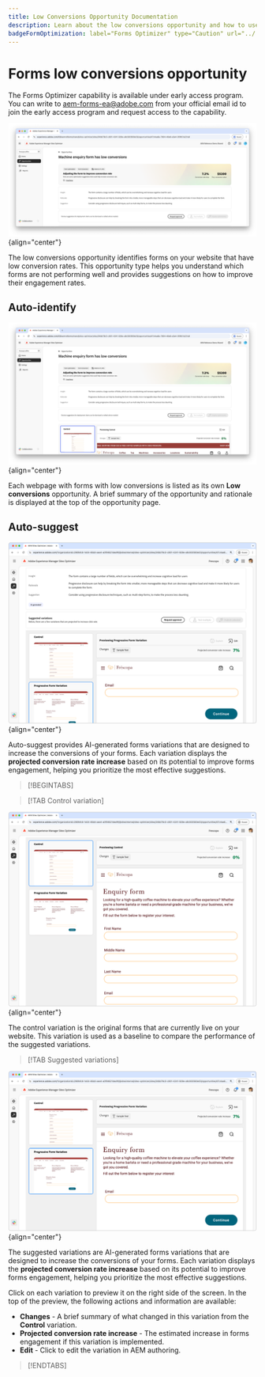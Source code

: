 ```yaml
---
title: Low Conversions Opportunity Documentation
description: Learn about the low conversions opportunity and how to use it to improve forms engagement on your website.
badgeFormOptimization: label="Forms Optimizer" type="Caution" url="../../opportunity-types/form-optimization.md" tooltip="Forms Optimizer"
---
```


# Forms low conversions opportunity

<span class="preview"> The Forms Optimizer capability is available under early access program. You can write to aem-forms-ea@adobe.com from your official email id to join the early access program and request access to the capability. </span>

![Low conversions opportunity](./assets/low-conversions/hero.png){align="center"}

The low conversions opportunity identifies forms on your website that have low conversion rates. This opportunity type helps you understand which forms are not performing well and provides suggestions on how to improve their engagement rates.

## Auto-identify

![Auto-identify low conversions](./assets/low-conversions/auto-identify.png){align="center"}

Each webpage with forms with low conversions is listed as its own **Low conversions** opportunity. A brief summary of the opportunity and rationale is displayed at the top of the opportunity page.

## Auto-suggest

![Auto-suggest low conversions](./assets/low-conversions/auto-suggest.png){align="center"}

Auto-suggest provides AI-generated forms variations that are designed to increase the conversions of your forms. Each variation displays the **projected conversion rate increase** based on its potential to improve forms engagement, helping you prioritize the most effective suggestions.

>[!BEGINTABS]

>[!TAB Control variation]

![Control variations](./assets/low-conversions/control-variation.png){align="center"}

The control variation is the original forms that are currently live on your website. This variation is used as a baseline to compare the performance of the suggested variations.

>[!TAB Suggested variations]

![Suggested variations](./assets/low-conversions/suggested-variations.png){align="center"}

The suggested variations are AI-generated forms variations that are designed to increase the conversions of your forms. Each variation displays the **projected conversion rate increase** based on its potential to improve forms engagement, helping you prioritize the most effective suggestions.

Click on each variation to preview it on the right side of the screen. In the top of the preview, the following actions and information are available:

* **Changes** - A brief summary of what changed in this variation from the **Control** variation.
* **Projected conversion rate increase** - The estimated increase in forms engagement if this variation is implemented.
* **Edit** - Click to edit the variation in AEM authoring.

>[!ENDTABS]


<!-- 

## Auto-optimize

[!BADGE Ultimate]{type=Positive tooltip="Ultimate"}

![Auto-optimize low conversions](./assets/low-conversions/auto-optimize.png){align="center"}

Sites Optimizer Ultimate adds the ability to deploy auto-optimization for the issues found by the low conversions opportunity.

>[!BEGINTABS]

>[!TAB Test multiple]


>[!TAB Publish selected]

{{auto-optimize-deploy-optimization-slack}}

>[!TAB Request approval]

{{auto-optimize-request-approval}}

>[!ENDTABS]


--> 